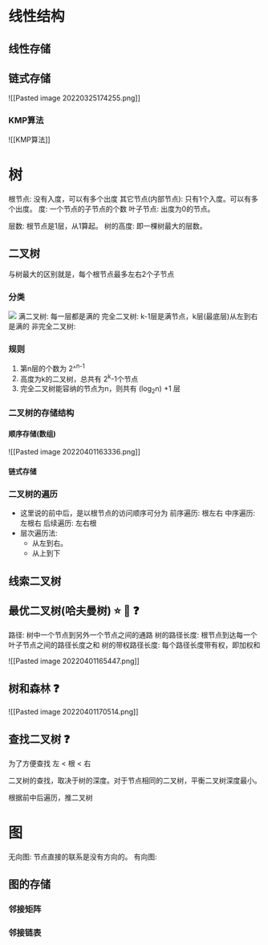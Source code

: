 




# 线性结构


## 线性存储

## 链式存储


![[Pasted image 20220325174255.png]]

### KMP算法

![[KMP算法]]



# 树
根节点: 没有入度，可以有多个出度
其它节点(内部节点): 只有1个入度。可以有多个出度。
度: 一个节点的子节点的个数
叶子节点: 出度为0的节点。

层数: 根节点是1层，从1算起。
树的高度: 即一棵树最大的层数。

## 二叉树
与树最大的区别就是，每个根节点最多左右2个子节点
### 分类
![](http://image.clickear.top/20220401162550.png)
满二叉树: 每一层都是满的
完全二叉树: k-1层是满节点，k层(最底层)从左到右是满的
非完全二叉树: 

### 规则
1. 第n层的个数为 2^<sup>n-1</sup>
2. 高度为k的二叉树，总共有 2<sup>k</sup>-1个节点
3. 完全二叉树能容纳的节点为n，则共有 (log<sub>2</sub>n) +1 层


### 二叉树的存储结构

#### 顺序存储(数组)
![[Pasted image 20220401163336.png]]

#### 链式存储


### 二叉树的遍历
+ 这里说的前中后，是以根节点的访问顺序可分为
前序遍历: 根左右
中序遍历: 左根右
后续遍历: 左右根
+ 层次遍历法: 
	+ 从左到右。
	+ 从上到下


## 线索二叉树



## 最优二叉树(哈夫曼树) ⭐ 🔢 ❓
路径: 树中一个节点到另外一个节点之间的通路
树的路径长度: 根节点到达每一个叶子节点之间的路径长度之和
树的带权路径长度: 每个路径长度带有权，即加权和

![[Pasted image 20220401165447.png]]


## 树和森林 ❓
![[Pasted image 20220401170514.png]]


## 查找二叉树 ❓
为了方便查找
左 < 根  < 右

二叉树的查找，取决于树的深度。对于节点相同的二叉树，平衡二叉树深度最小。

根据前中后遍历，推二叉树


# 图

无向图: 节点直接的联系是没有方向的。
有向图: 

## 图的存储
### 邻接矩阵

### 邻接链表


